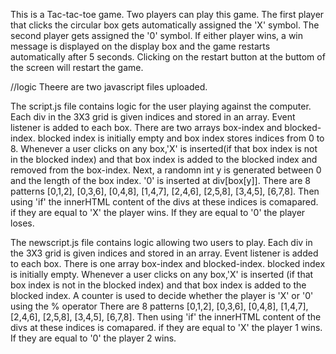 This is a Tac-tac-toe game. Two players can play this game. The first player that clicks the circular box gets automatically assigned the 'X' symbol.
The second player gets assigned the '0' symbol.
If either player wins, a win message is displayed on the display box and the game restarts automatically after 5 seconds.
Clicking on the restart button at the buttom of the screen will restart the game.

//logic
Theere are two javascript files uploaded.

The script.js file contains logic for the user playing against the computer. Each div in the  3X3 grid is given indices and stored in an array. Event listener is added to each box.
There are two arrays box-index and blocked-index. blocked index is initially empty and box index stores indices from 0 to 8. 
Whenever a user clicks on any box,'X' is inserted(if that box index is not in the blocked index) and that box index is added to the blocked index and removed from the box-index.
Next, a randomn int y is generated between 0 and the length of the box index. '0' is inserted at div[box[y]].
There are 8 patterns [0,1,2], [0,3,6], [0,4,8], [1,4,7], [2,4,6], [2,5,8], [3,4,5], [6,7,8].
Then using 'if' the innerHTML content of the divs at these indices is comapared. if they are equal to 'X' the player wins. If they are equal to '0' the player loses.

The newscript.js file contains logic allowing two users to play. Each div in the  3X3 grid is given indices and stored in an array. Event listener is added to each box.
There is one  array box-index and blocked-index. blocked index is initially empty.
Whenever a user clicks on any box,'X' is inserted (if that box index is not in the blocked index) and that box index is added to the blocked index.
A counter is used to decide whether the player is 'X' or '0' using the % operator 
There are 8 patterns [0,1,2], [0,3,6], [0,4,8], [1,4,7], [2,4,6], [2,5,8], [3,4,5], [6,7,8].
Then using 'if' the innerHTML content of the divs at these indices is comapared. if they are equal to 'X' the player 1 wins. If they are equal to '0' the player 2 wins.
